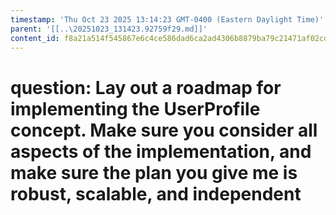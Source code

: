 ```yaml
---
timestamp: 'Thu Oct 23 2025 13:14:23 GMT-0400 (Eastern Daylight Time)'
parent: '[[..\20251023_131423.92759f29.md]]'
content_id: f8a21a514f545867e6c4ce586dad6ca2ad4306b8879ba79c21471af02cd4e4fb
---
```


# question: Lay out a roadmap for implementing the UserProfile concept. Make sure you consider all aspects of the implementation, and make sure the plan you give me is robust, scalable, and independent
